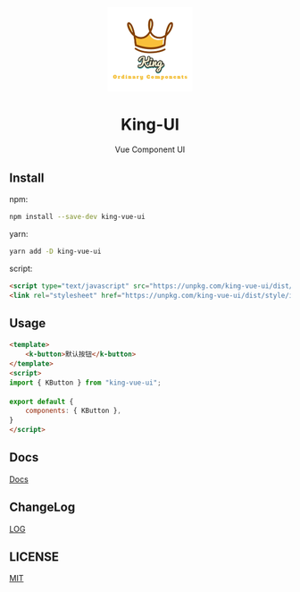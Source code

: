 <p align="center">
    <img src="/docs/.vuepress/public/img/logo/logo-slogan.png" width="30%">
</p>

<div align="center">
    <h1>King-UI</h1>
    <span>Vue Component UI</span>
</div>

## Install
npm:
```bash
npm install --save-dev king-vue-ui
```

yarn:
```bash
yarn add -D king-vue-ui
```

script:
```html
<script type="text/javascript" src="https://unpkg.com/king-vue-ui/dist/index.min.js"></script>
<link rel="stylesheet" href="https://unpkg.com/king-vue-ui/dist/style/index.css">
```

## Usage
```html
<template>
    <k-button>默认按钮</k-button>
</template>
<script>
import { KButton } from "king-vue-ui";

export default {
    components: { KButton },  
}
</script>
```

## Docs
[Docs](https://zxcvb2850.github.io/king-ui/)

## ChangeLog
[LOG](CHANGELOG.md)

## LICENSE
[MIT](LICENSE)
